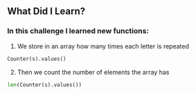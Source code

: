 ## What Did I Learn?

### In this challenge I learned new functions:

1. We store in an array how many times each letter is repeated
```python
Counter(s).values()
```

2. Then we count the number of elements the array has
```python
len(Counter(s).values())
```